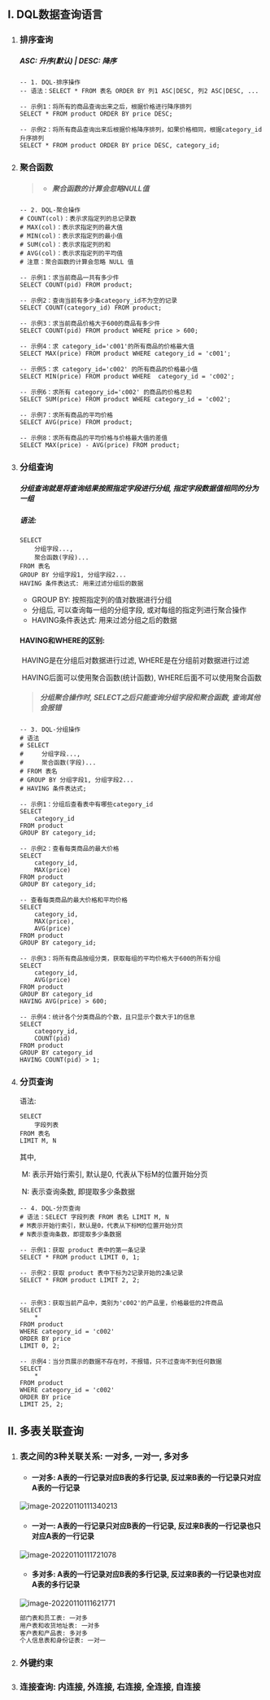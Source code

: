 ## I. DQL数据查询语言

1. ### 排序查询

    ##### ASC: 升序(默认) | DESC: 降序

    ```mysql
    -- 1. DQL-排序操作
    -- 语法：SELECT * FROM 表名 ORDER BY 列1 ASC|DESC, 列2 ASC|DESC, ...
    
    -- 示例1：将所有的商品查询出来之后，根据价格进行降序排列
    SELECT * FROM product ORDER BY price DESC;
    
    -- 示例2：将所有商品查询出来后根据价格降序排列，如果价格相同，根据category_id升序排列
    SELECT * FROM product ORDER BY price DESC, category_id;
    ```

2. ### 聚合函数

    > - ##### 聚合函数的计算会忽略NULL值

    ```mysql
    -- 2. DQL-聚合操作
    # COUNT(col)：表示求指定列的总记录数
    # MAX(col)：表示求指定列的最大值
    # MIN(col)：表示求指定列的最小值
    # SUM(col)：表示求指定列的和
    # AVG(col)：表示求指定列的平均值
    # 注意：聚合函数的计算会忽略 NULL 值
    
    -- 示例1：求当前商品一共有多少件
    SELECT COUNT(pid) FROM product;
    
    -- 示例2：查询当前有多少条category_id不为空的记录
    SELECT COUNT(category_id) FROM product;
    
    -- 示例3：求当前商品价格大于600的商品有多少件
    SELECT COUNT(pid) FROM product WHERE price > 600;
    
    -- 示例4：求 category_id='c001'的所有商品的价格最大值
    SELECT MAX(price) FROM product WHERE category_id = 'c001';
    
    -- 示例5：求 category_id='c002' 的所有商品的价格最小值
    SELECT MIN(price) FROM product WHERE  category_id = 'c002';
    
    -- 示例6：求所有 category_id='c002' 的商品的价格总和
    SELECT SUM(price) FROM product WHERE category_id = 'c002';
    
    -- 示例7：求所有商品的平均价格
    SELECT AVG(price) FROM product;
    
    -- 示例8：求所有商品的平均价格与价格最大值的差值
    SELECT MAX(price) - AVG(price) FROM product;
    ```

3. ### 分组查询

    ##### 分组查询就是将查询结果按照指定字段进行分组, 指定字段数据值相同的分为一组

    ##### 语法:

    ```mysql
    SELECT
    	分组字段...,
    	聚合函数(字段)...
    FROM 表名
    GROUP BY 分组字段1, 分组字段2...
    HAVING 条件表达式: 用来过滤分组后的数据
    ```

    - GROUP BY: 按照指定列的值对数据进行分组
    - 分组后, 可以查询每一组的分组字段, 或对每组的指定列进行聚合操作
    - HAVING条件表达式: 用来过滤分组之后的数据

    #### HAVING和WHERE的区别:

    ​	HAVING是在分组后对数据进行过滤, WHERE是在分组前对数据进行过滤

    ​	HAVING后面可以使用聚合函数(统计函数), WHERE后面不可以使用聚合函数

    > ##### 分组聚合操作时, SELECT之后只能查询分组字段和聚合函数, 查询其他会报错

    ```mysql
    -- 3. DQL-分组操作
    # 语法
    # SELECT
    #     分组字段...,
    #     聚合函数(字段)...
    # FROM 表名
    # GROUP BY 分组字段1, 分组字段2...
    # HAVING 条件表达式;
    
    -- 示例1：分组后查看表中有哪些category_id
    SELECT
        category_id
    FROM product
    GROUP BY category_id;
    
    -- 示例2：查看每类商品的最大价格
    SELECT
        category_id,
        MAX(price)
    FROM product
    GROUP BY category_id;
    
    -- 查看每类商品的最大价格和平均价格
    SELECT
        category_id,
        MAX(price),
        AVG(price)
    FROM product
    GROUP BY category_id;
    
    -- 示例3：将所有商品按组分类，获取每组的平均价格大于600的所有分组
    SELECT
        category_id,
        AVG(price)
    FROM product
    GROUP BY category_id
    HAVING AVG(price) > 600;
    
    -- 示例4：统计各个分类商品的个数，且只显示个数大于1的信息
    SELECT
        category_id,
        COUNT(pid)
    FROM product
    GROUP BY category_id
    HAVING COUNT(pid) > 1;
    ```

4. ### 分页查询

    语法:

    ```mysql
    SELECT
    	字段列表
    FROM 表名
    LIMIT M, N
    ```

    其中,

    ​	M: 表示开始行索引, 默认是0, 代表从下标M的位置开始分页

    ​	N: 表示查询条数, 即提取多少条数据

    ```mysql
    -- 4. DQL-分页查询
    # 语法：SELECT 字段列表 FROM 表名 LIMIT M, N
    # M表示开始行索引，默认是0，代表从下标M的位置开始分页
    # N表示查询条数，即提取多少条数据
    
    -- 示例1：获取 product 表中的第一条记录
    SELECT * FROM product LIMIT 0, 1;
    
    -- 示例2：获取 product 表中下标为2记录开始的2条记录
    SELECT * FROM product LIMIT 2, 2;
    
    
    -- 示例3：获取当前产品中，类别为'c002'的产品里，价格最低的2件商品
    SELECT
        *
    FROM product
    WHERE category_id = 'c002'
    ORDER BY price
    LIMIT 0, 2;
    
    -- 示例4：当分页展示的数据不存在时，不报错，只不过查询不到任何数据
    SELECT
        *
    FROM product
    WHERE category_id = 'c002'
    ORDER BY price
    LIMIT 25, 2;
    ```

## II. 多表关联查询

1. ### 表之间的3种关联关系: 一对多, 一对一, 多对多

    - #### 一对多: A表的一行记录对应B表的多行记录, 反过来B表的一行记录只对应A表的一行记录

    ![image-20220110111340213](image-20220110111340213.png)

    - #### 一对一: A表的一行记录只对应B表的一行记录, 反过来B表的一行记录也只对应A表的一行记录

    ![image-20220110111721078](image-20220110111721078.png)

    - #### 多对多: A表的一行记录对应B表的多行记录, 反过来B表的一行记录也对应A表的多行记录

    ![image-20220110111621771](image-20220110111621771.png)

    ```bash
    部门表和员工表: 一对多
    用户表和收货地址表: 一对多
    客户表和产品表: 多对多
    个人信息表和身份证表: 一对一
    ```

2. ### 外键约束

    

3. ### 连接查询: 内连接, 外连接, 右连接, 全连接, 自连接
